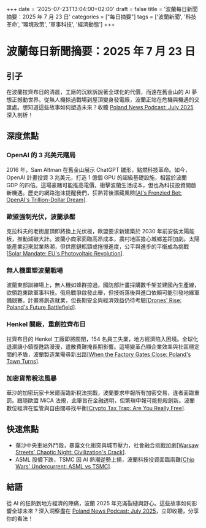 +++
date = '2025-07-23T13:04:00+02:00'
draft = false
title = '波蘭每日新聞摘要：2025 年 7 月 23 日'
categories = ["每日摘要"]
tags = ['波蘭新聞', '科技革命', '環境政策', '軍事科技', '經濟動態']
+++

# 波蘭每日新聞摘要：2025 年 7 月 23 日

## 引子
在波蘭拉齊布日的清晨，工廠的沉默訴說著全球化的代價，而遠在舊金山的 AI 夢想正撼動世界。從無人機掠過戰場到屋頂變身發電廠，波蘭正站在危機與機遇的交匯處。想知道這些故事如何塑造未來？收聽 <a href="https://aureagate.com/podcast/230725-news-podcast/">Poland News Podcast: July 2025</a> 深入剖析！

## 深度焦點

### OpenAI 的 3 兆美元賭局
2016 年，Sam Altman 在舊金山展示 ChatGPT 雛形，點燃科技革命。如今，OpenAI 計畫投資 3 兆美元，打造 1 億個 GPU 的超級基礎設施，相當於波蘭 GDP 的四倍。這場豪賭可能推高電價，衝擊波蘭生活成本，但也為科技投資開啟新機遇。歷史的網路泡沫提醒我們，狂熱背後潛藏風險[<a href="https://aureagate.com/posts/ais-frenzied-bet-openais-trillion-dollar-dream/">AI's Frenzied Bet: OpenAI's Trillion-Dollar Dream</a>].

### 歐盟強制光伏，波蘭承壓
克拉科夫的老街屋頂即將換上光伏板，歐盟要求新建築於 2030 年前安裝太陽能板，推動減碳大計。波蘭小商家面臨高昂成本，農村地區擔心城鄉差距加劇。太陽能產業迎來就業熱潮，但供應鏈瓶頸或拖慢進度，公平與進步的平衡成為挑戰[<a href="https://aureagate.com/posts/solar-mandate-eus-photovoltaic-revolution/">Solar Mandate: EU's Photovoltaic Revolution</a>].

### 無人機重塑波蘭戰場
波蘭東部訓練場上，無人機如蜂群掠過，國防部計畫採購數千架並建國內生產線，欲領跑東歐軍事科技。俄烏戰爭啟發此舉，但技術落後與進口依賴可能引發地緣軍備競賽。計畫將創造就業，但長期安全與經濟效益仍待考驗[<a href="https://aureagate.com/posts/drones-rise-polands-future-battlefield/">Drones' Rise: Poland's Future Battlefield</a>].

### Henkel 關廠，重創拉齊布日
拉齊布日的 Henkel 工廠即將關閉，154 名員工失業，地方經濟陷入困境。全球化退潮讓小鎮復甦路漫漫，遣散費難掩長期影響。這場變革凸顯企業效率與社區穩定間的矛盾，波蘭製造業需尋新出路[<a href="https://aureagate.com/posts/when-the-factory-gates-close-polands-town-turns/">When the Factory Gates Close: Poland's Town Turns</a>].

### 加密貨幣稅法風暴
華沙的加密玩家卡米爾面臨新稅法挑戰，波蘭要求申報所有加密交易，違者面臨重罰。跟隨歐盟 MiCA 法規，此舉旨在金融透明，但繁瑣申報可能扼殺創新。波蘭數位經濟在監管與自由間尋找平衡[<a href="https://aureagate.com/posts/crypto-tax-trap-are-you-really-free/">Crypto Tax Trap: Are You Really Free</a>].

## 快速焦點
- 華沙中央車站外鬥毆，暴露文化衝突與城市壓力，社會融合挑戰加劇[<a href="https://aureagate.com/posts/warsaw-streets-chaotic-night-civilizations-crack/">Warsaw Streets' Chaotic Night: Civilization's Crack</a>].  
- ASML 股價下跌，TSMC 因 AI 熱潮逆勢上揚，波蘭科技投資面臨兩難[<a href="https://aureagate.com/posts/chip-wars-undercurrent-asml-vs-tsmc/">Chip Wars' Undercurrent: ASML vs TSMC</a>].

## 結語
從 AI 的狂熱到地方經濟的陣痛，波蘭 2025 年充滿裂縫與野心。這些故事如何影響全球未來？深入洞察盡在 <a href="https://aureagate.com/posts/230725-news-podcast/">Poland News Podcast: July 2025</a>，立即收聽，分享你的看法！
